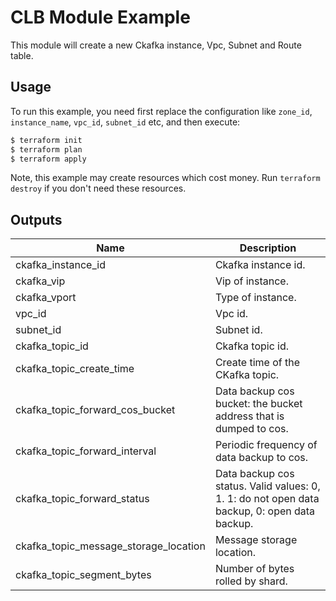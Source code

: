 # CLB Module Example

This module will create a new Ckafka instance, Vpc, Subnet and Route table.

## Usage

To run this example, you need first replace the configuration like `zone_id`, `instance_name`, `vpc_id`, `subnet_id` etc, and then execute:

```bash
$ terraform init
$ terraform plan
$ terraform apply
```

Note, this example may create resources which cost money. Run `terraform destroy` if you don't need these resources.

## Outputs

| Name | Description |
|------|-------------|
| ckafka_instance_id   | Ckafka instance id.  |
| ckafka_vip | Vip of instance. |
| ckafka_vport | Type of instance. |
| vpc_id | Vpc id. |
| subnet_id | Subnet id. |
| ckafka_topic_id | Ckafka topic id. |
| ckafka_topic_create_time | Create time of the CKafka topic. |
| ckafka_topic_forward_cos_bucket | Data backup cos bucket: the bucket address that is dumped to cos. |
| ckafka_topic_forward_interval | Periodic frequency of data backup to cos. |
| ckafka_topic_forward_status | Data backup cos status. Valid values: 0, 1. 1: do not open data backup, 0: open data backup. |
| ckafka_topic_message_storage_location | Message storage location. |
| ckafka_topic_segment_bytes | Number of bytes rolled by shard. |
